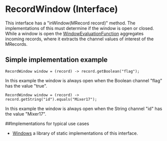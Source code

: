 <!--
  ~ Licensed to the Apache Software Foundation (ASF) under one
  ~ or more contributor license agreements.  See the NOTICE file
  ~ distributed with this work for additional information
  ~ regarding copyright ownership.  The ASF licenses this file
  ~ to you under the Apache License, Version 2.0 (the
  ~ "License"); you may not use this file except in compliance
  ~ with the License.  You may obtain a copy of the License at
  ~
  ~   http://www.apache.org/licenses/LICENSE-2.0
  ~
  ~ Unless required by applicable law or agreed to in writing,
  ~ software distributed under the License is distributed on an
  ~ "AS IS" BASIS, WITHOUT WARRANTIES OR CONDITIONS OF ANY
  ~ KIND, either express or implied.  See the License for the
  ~ specific language governing permissions and limitations
  ~ under the License.
  -->
  
# RecordWindow (Interface)
This interface has a "inWindow(MRecord record)" method. The implementations of this must determine if the window is
open or closed. While a window is open the [WindowEvaluationFunction](WEF.html) aggregates incoming records, where it
extracts the channel values of interest of the MRecords.

## Simple implementation example

```
RecordWindow window = (record) -> record.getBoolean("flag");
```

In this example the window is always open when the Boolean channel "flag" has the value "true".

```
RecordWindow window = (record) -> record.getString("id").equals("Mixer17");
``` 

In this example the window is always open when the String channel "id" has the value "Mixer17".

##Implementations for typical use cases

- [Windows](WINDOWS.html) a library of static implementations of this interface.